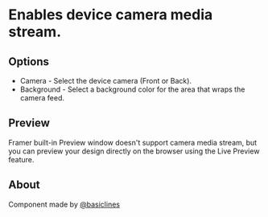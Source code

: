 # Enables device camera media stream.

## Options 
* Camera - Select the device camera (Front or Back).
* Background - Select a background color for the area that wraps the camera feed.

## Preview
Framer built-in Preview window doesn't support camera media stream, but you can preview your design directly on the browser using the Live Preview feature.

## About
Component made by [@basiclines](https://twitter.com/basiclines)